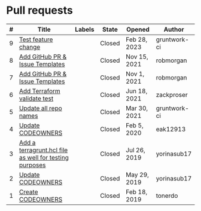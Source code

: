 # Pull requests

\# | Title | Labels | State | Opened | Author
---|-------|--------|--------|--------|-------
9 | [Test feature change](https://github.com/terraform-modules-krish/module-ci-update-terraform-variable-test/blob/master/.github/PULL_REQUESTS/9.md) |  | Closed | Feb 28, 2023 | gruntwork-ci
8 | [Add GitHub PR & Issue Templates](https://github.com/terraform-modules-krish/module-ci-update-terraform-variable-test/blob/master/.github/PULL_REQUESTS/8.md) |  | Closed | Nov 15, 2021 | robmorgan
7 | [Add GitHub PR & Issue Templates](https://github.com/terraform-modules-krish/module-ci-update-terraform-variable-test/blob/master/.github/PULL_REQUESTS/7.md) |  | Closed | Nov 1, 2021 | robmorgan
6 | [Add Terraform validate test](https://github.com/terraform-modules-krish/module-ci-update-terraform-variable-test/blob/master/.github/PULL_REQUESTS/6.md) |  | Closed | Jun 18, 2021 | zackproser
5 | [Update all repo names](https://github.com/terraform-modules-krish/module-ci-update-terraform-variable-test/blob/master/.github/PULL_REQUESTS/5.md) |  | Closed | Mar 30, 2021 | gruntwork-ci
4 | [Update CODEOWNERS](https://github.com/terraform-modules-krish/module-ci-update-terraform-variable-test/blob/master/.github/PULL_REQUESTS/4.md) |  | Closed | Feb 5, 2020 | eak12913
3 | [Add a terragrunt.hcl file as well for testing purposes](https://github.com/terraform-modules-krish/module-ci-update-terraform-variable-test/blob/master/.github/PULL_REQUESTS/3.md) |  | Closed | Jul 26, 2019 | yorinasub17
2 | [Update CODEOWNERS](https://github.com/terraform-modules-krish/module-ci-update-terraform-variable-test/blob/master/.github/PULL_REQUESTS/2.md) |  | Closed | May 29, 2019 | yorinasub17
1 | [Create CODEOWNERS](https://github.com/terraform-modules-krish/module-ci-update-terraform-variable-test/blob/master/.github/PULL_REQUESTS/1.md) |  | Closed | Feb 18, 2019 | tonerdo

